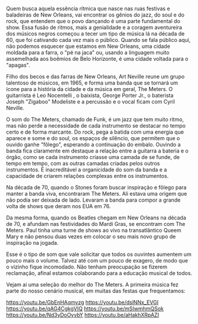 
Quem  busca aquela essência rítmica que nasce nas ruas festivas e baladeiras de New Orleans,  vai encontrar os gênios do jazz, do soul e do rock, que entendem  que o povo dançando é uma parte fundamental do show. Essa fusão de ritmos, mais a genialidade e a coragem aventureira dos músicos negros começou a tecer um tipo de música lá na década de 60, que foi cativando cada vez mais o público. Quando se fala público aqui, não podemos esquecer que estamos em New Orleans, uma cidade moldada para a farra, o "pé na jaca" ou, usando a linguagem muito assemelhada aos boêmios de Belo Horizonte, é uma  cidade voltada para o "apagas". 

Filho dos becos e das farras de New Orleans, Art Neville reune um grupo talentoso de músicos, em 1965, e forma uma banda que se tornará um ícone para a história da cidade e da música em geral, The Meters.  O guitarrista é Leo Nocentelli , o baixista, George Porter Jr., o baterista Joseph "Zigaboo" Modeliste e a percussão e o vocal ficam com Cyril Neville. 

O som do The Meters, chamado de Funk, é um jazz que tem muito ritmo, mas não perde a necessidade de cada instrumento se destacar no tempo certo e de forma marcante. Do rock, pega a batida com uma energia que aparece e some e do soul, os espaços de silêncio, que permitem que o ouvido ganhe "fôlego", esperando a continuação do embalo. Ouvindo a banda fica claramente em destaque a relação entre a guitarra a bateria e o órgão, como se cada instrumento criasse uma camada de se funde, de tempo em tempo, com as outras camadas criadas pelos outros instrumentos. É inacreditável a organicidade do som da banda e a capacidade de criarem relações complexas entre os instrumentos. 

Na década de 70, quando o Stones foram buscar inspiração e fôlego para manter a banda viva, encontraram The Meters. Ali estava uma origem que não podia ser deixada de lado. Levaram a banda para compor a grande volta de shows que deram nos EUA em 76. 

Da mesma forma, quando os Beatles chegam em New Orleans na década de 70, e afundam nas festividades do Mardi Gras, se encontram com The Meters. Paul tinha uma turne de shows ao vivo na transatlântico Queem Mary e não pensou duas vezes em colocar o seu mais novo grupo de inspiração na jogada. 

Esse é o tipo de som que vale solicitar que todos os ouvintes aumentem um pouco mais o volume. Talvez até com um pouco de exagero, de modo que o vizinho fique incomodado. Não tenham preocupação se fizerem reclamação, afinal estamos colaborando para a educação musical de todos. 

Vejam ai uma seleção do melhor do The Meters. A primeira música fez parte do nosso cenário musical, em muitas das festas que frequentamos: 

https://youtu.be/GbEnHAqmyzg 
https://youtu.be/dslNNx_EVGI 
https://youtu.be/qAG4CgkgVIQ 
https://youtu.be/mSIwmhmQSok 
https://youtu.be/Nd3yDoOyvbY 
https://youtu.be/aHakhXRpAZI 

